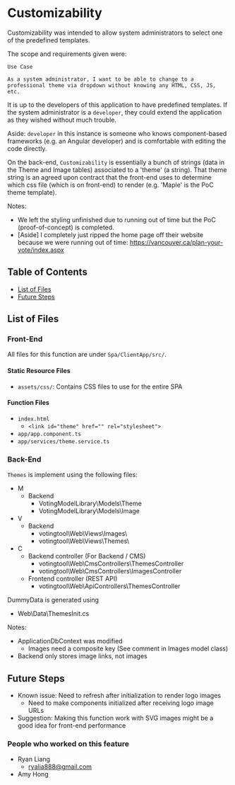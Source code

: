 # Customizability

Customizability was intended to allow system administrators to select one of the predefined templates. 

The scope and requirements given were:

`Use Case`

`As a system administrator, I want to be able to change to a professional theme via dropdown without knowing any HTML, CSS, JS, etc.`

It is up to the developers of this application to have predefined templates. If the system administrator is a `developer`, they could extend the application as they wished without much trouble.

Aside: `developer` in this instance is someone who knows component-based frameworks (e.g. an Angular developer) and is comfortable with editing the code directly.

On the back-end, `Customizability` is essentially a bunch of strings (data in the Theme and Image tables) associated to a 'theme' (a string). That theme string is an agreed upon contract that the front-end uses to determine which css file (which is on front-end) to render (e.g. 'Maple' is the PoC theme template). 

Notes: 

- We left the styling unfinished due to running out of time but the PoC (proof-of-concept) is completed. 
- [Aside] I completely just ripped the home page off their website because we were running out of time: https://vancouver.ca/plan-your-vote/index.aspx

## Table of Contents

- [List of Files](#list-of-files)
- [Future Steps](#future-steps)

## List of Files

### Front-End

All files for this function are under `Spa/ClientApp/src/`.

#### Static Resource Files

- `assets/css/`: Contains CSS files to use for the entire SPA

#### Function Files

- `index.html`
  - `<link id="theme" href="" rel="stylesheet">`
- `app/app.component.ts`
- `app/services/theme.service.ts`

### Back-End

`Themes` is implement using the following files:

- M
  - Backend
    - VotingModelLibrary\Models\Theme
    - VotingModelLibrary\Models\Image
- V
  - Backend
    - votingtool\Web\Views\Images\
    - votingtool\Web\Views\Themes\
- C
  - Backend controller (For Backend / CMS)
    - votingtool\Web\CmsControllers\ThemesController
    - votingtool\Web\CmsControllers\ImagesController
  - Frontend controller (REST API)
    - votingtool\Web\ApiControllers\ThemesController

DummyData is generated using 

- Web\Data\ThemesInit.cs

Notes:

- ApplicationDbContext was modified
  - Images need a composite key (See comment in Images model class)
- Backend only stores image links, not images

## Future Steps

- Known issue: Need to refresh after initialization to render logo images
  - Need to make components initialized after receiving logo image URLs
- Suggestion: Making this function work with SVG images might be a good idea for front-end performance

### People who worked on this feature

- Ryan Liang 
  - ryalia888@gmail.com
- Amy Hong